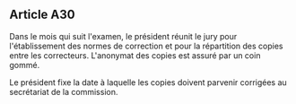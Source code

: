 Article A30
----
Dans le mois qui suit l'examen, le président réunit le jury pour l'établissement
des normes de correction et pour la répartition des copies entre les
correcteurs. L'anonymat des copies est assuré par un coin gommé.

Le président fixe la date à laquelle les copies doivent parvenir corrigées au
secrétariat de la commission.
